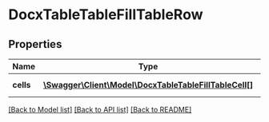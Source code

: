 # DocxTableTableFillTableRow

## Properties
Name | Type | Description | Notes
------------ | ------------- | ------------- | -------------
**cells** | [**\Swagger\Client\Model\DocxTableTableFillTableCell[]**](DocxTableTableFillTableCell.md) | Cells in the row to fill in | [optional] 

[[Back to Model list]](../README.md#documentation-for-models) [[Back to API list]](../README.md#documentation-for-api-endpoints) [[Back to README]](../README.md)


